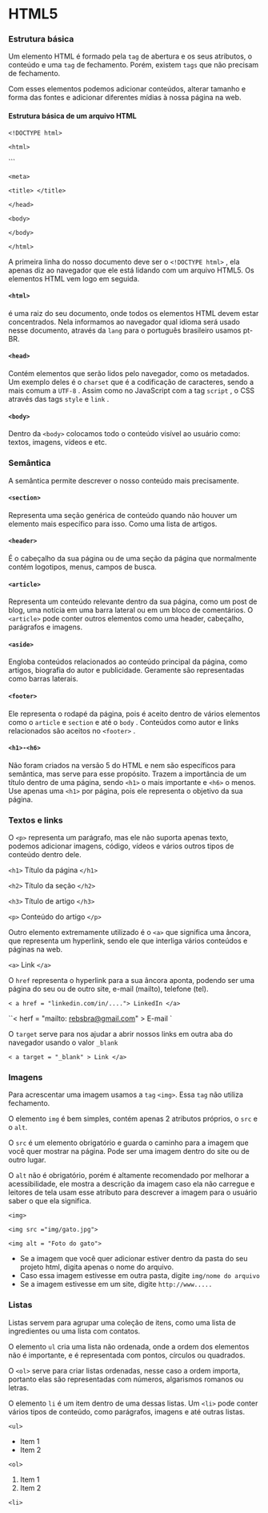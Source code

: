 # HTML5

### Estrutura básica

Um elemento HTML é formado pela `tag` de abertura e os seus atributos, o conteúdo e uma `tag` de fechamento. Porém, existem `tags` que não precisam de fechamento. 

Com esses elementos podemos adicionar conteúdos, alterar tamanho e forma das fontes e adicionar diferentes mídias à nossa página na web. 

#### Estrutura básica de um arquivo HTML

`<!DOCTYPE html>`

`<html>`

``<head>`

`<meta>`

`<title> </title>`

`</head>`

`<body>`

`</body>`

`</html>`

  A primeira linha do nosso documento deve ser o `<!DOCTYPE html>` , ela apenas diz ao navegador que ele está lidando com um arquivo HTML5. Os elementos HTML vem logo em seguida. 

#### `<html>`

é uma raiz do seu documento, onde todos os elementos HTML devem estar concentrados. Nela informamos ao navegador qual idioma será usado nesse documento, através da `lang` para o português brasileiro usamos pt-BR.

#### `<head>`

Contém elementos que serão lidos pelo navegador, como os metadados. Um exemplo deles é o `charset` que é a codificação de caracteres, sendo a mais comum a `UTF-8` . Assim como no JavaScript com a tag `script` , o CSS através das tags `style` e `link` .

#### `<body>`

Dentro da `<body>` colocamos todo o conteúdo visível ao usuário como: textos, imagens, vídeos e etc.

### Semântica

A semântica permite descrever o nosso conteúdo mais precisamente.

#### `<section>`

Representa uma seção genérica de conteúdo quando não houver um elemento mais específico para isso. Como uma lista de artigos. 

#### `<header>`

É o cabeçalho da sua página ou de uma seção da página que normalmente contém logotipos, menus, campos de busca.

#### `<article>`

Representa um conteúdo relevante dentro da sua página, como um post de blog, uma notícia em uma barra lateral ou em um bloco de comentários. O `<article>` pode conter outros elementos como uma header, cabeçalho, parágrafos e imagens. 

#### `<aside>`

Engloba conteúdos relacionados ao conteúdo principal da página, como artigos, biografia do autor e publicidade. Geramente são representadas como barras laterais. 

#### `<footer>`

Ele representa o rodapé da página, pois é aceito dentro de vários elementos como o `article` e `section` e até o `body` . Conteúdos como autor e links relacionados são aceitos no `<footer>` .

#### `<h1>-<h6>`

Não foram criados na versão 5 do HTML e nem são específicos para semântica, mas serve para esse propósito. Trazem a importância de um título dentro de uma página, sendo `<h1>` o mais importante e `<h6>` o menos. Use apenas uma `<h1>` por página, pois ele representa o objetivo da sua página. 

### Textos e links

O `<p>` representa um parágrafo, mas ele não suporta apenas texto, podemos adicionar imagens, código, vídeos e vários outros tipos de conteúdo dentro dele.

`<h1>` Título da página `</h1>`

`<h2>` Título da seção `</h2>`

`<h3>` Título de artigo `</h3> `

`<p>` Conteúdo do artigo `</p>`

Outro elemento extremamente utilizado é o `<a>`  que significa uma âncora, que representa um hyperlink, sendo ele que interliga vários conteúdos e páginas na web.

`<a>` Link `</a>`

O `href` representa o hyperlink para a sua âncora aponta, podendo ser uma página do seu ou de outro site, e-mail (mailto), telefone (tel).

`< a href = "linkedin.com/in/...."> LinkedIn </a>`

``< herf = "mailto: rebsbra@gmail.com" > E-mail </a>`

O `target` serve para nos ajudar a abrir nossos links em outra aba do navegador usando o valor `_blank`

`< a target = "_blank" > Link </a>`

### Imagens

 Para acrescentar uma imagem usamos a `tag` `<img>`. Essa `tag` não utiliza fechamento. 

O elemento `img` é bem simples, contém apenas 2 atributos próprios, o `src` e o `alt`. 

O `src` é um elemento obrigatório e guarda o caminho para a imagem que você quer mostrar na página. Pode ser uma imagem dentro do site ou de outro lugar. 

O `alt` não é obrigatório, porém é altamente recomendado por melhorar a acessibilidade, ele mostra a descrição da imagem caso ela não carregue e leitores de tela usam esse atributo para descrever a imagem para o usuário saber o que ela significa. 

`<img>`

`<img src ="img/gato.jpg"> `

`<img alt = "Foto do gato">`

- Se a imagem que você quer adicionar estiver dentro da pasta do seu projeto html, digita apenas o nome do arquivo. 
- Caso essa imagem estivesse em outra pasta, digite `img/nome do arquivo`
- Se a imagem estivesse em um site, digite `http://www.....`

### Listas

Listas servem para agrupar uma coleção de itens, como uma lista de ingredientes ou uma lista com contatos.

O elemento `ul` cria uma lista não ordenada, onde a ordem dos elementos não é importante, e é representada com pontos, círculos ou quadrados. 

O `<ol>` serve para criar listas ordenadas, nesse caso a ordem importa, portanto elas são representadas com números, algarismos romanos ou letras. 

O elemento `li` é um item dentro de uma dessas listas. Um `<li>` pode conter vários tipos de conteúdo, como parágrafos, imagens e até outras listas. 

`<ul>`

- Item 1
- Item 2

`<ol>`

1. Item 1
2. Item 2

`<li>`









  

